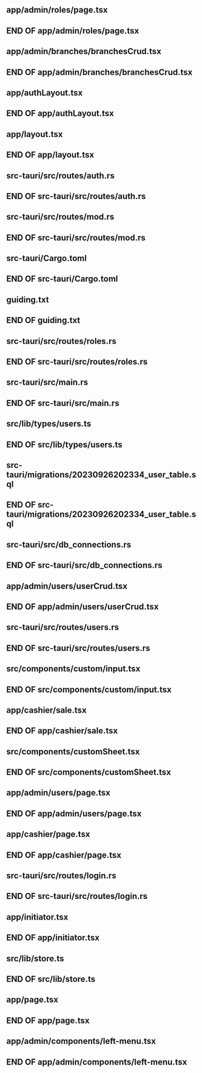 ## app/admin/roles/page.tsx
## END OF app/admin/roles/page.tsx
## app/admin/branches/branchesCrud.tsx
## END OF app/admin/branches/branchesCrud.tsx
## app/authLayout.tsx
## END OF app/authLayout.tsx
## app/layout.tsx
## END OF app/layout.tsx
## src-tauri/src/routes/auth.rs
## END OF src-tauri/src/routes/auth.rs
## src-tauri/src/routes/mod.rs
## END OF src-tauri/src/routes/mod.rs
## src-tauri/Cargo.toml
## END OF src-tauri/Cargo.toml
## guiding.txt
## END OF guiding.txt
## src-tauri/src/routes/roles.rs
## END OF src-tauri/src/routes/roles.rs
## src-tauri/src/main.rs
## END OF src-tauri/src/main.rs
## src/lib/types/users.ts
## END OF src/lib/types/users.ts
## src-tauri/migrations/20230926202334_user_table.sql
## END OF src-tauri/migrations/20230926202334_user_table.sql
## src-tauri/src/db_connections.rs
## END OF src-tauri/src/db_connections.rs
## app/admin/users/userCrud.tsx
## END OF app/admin/users/userCrud.tsx
## src-tauri/src/routes/users.rs
## END OF src-tauri/src/routes/users.rs
## src/components/custom/input.tsx
## END OF src/components/custom/input.tsx
## app/cashier/sale.tsx
## END OF app/cashier/sale.tsx
## src/components/customSheet.tsx
## END OF src/components/customSheet.tsx
## app/admin/users/page.tsx
## END OF app/admin/users/page.tsx
## app/cashier/page.tsx
## END OF app/cashier/page.tsx
## src-tauri/src/routes/login.rs
## END OF src-tauri/src/routes/login.rs
## app/initiator.tsx
## END OF app/initiator.tsx
## src/lib/store.ts
## END OF src/lib/store.ts
## app/page.tsx
## END OF app/page.tsx

## app/admin/components/left-menu.tsx

## END OF app/admin/components/left-menu.tsx
